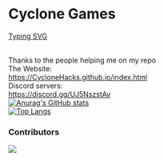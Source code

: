 # Cyclone Games

[Typing SVG](https://readme-typing-svg.herokuapp.com?color=10BEF7&lines=Hey+its+0rca+and+smileman52;We+are+the+creators+of+this+site!;Join+our+discord!)

<br>Thanks to the people helping me on my repo
<br>The Website:
<br><link>https://CycloneHacks.github.io/index.html</link>
<br>Discord servers:
<br><link>https://discord.gg/UJ5NszstAv</link>
<br>[![Anurag's GitHub stats](https://github-readme-stats.vercel.app/api?username=CycloneHacks)](https://github.com/anuraghazra/github-readme-stats)
<br>[![Top Langs](https://github-readme-stats.vercel.app/api/top-langs/?username=CycloneHacks)](https://github.com/anuraghazra/github-readme-stats)

### Contributors 
<img src="https://contrib.rocks/image?repo=CycloneHacks/CycloneHacks.github.io" />
